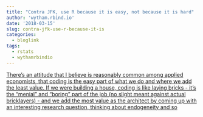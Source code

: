 ```yaml
---
title: "Contra JFK, use R because it is easy, not because it is hard"
author: 'wytham.rbind.io'
date: '2018-03-15'
slug: contra-jfk-use-r-because-it-is
categories:
  - bloglink
tags:
  - rstats
  - wythamrbindio
---
```


[There’s an attitude that I believe is reasonably common among applied economists, that coding is the easy part of what we do and where we add the least value. If we were building a house, coding is like laying bricks - it’s the “menial” and “boring” part of the job (no slight meant against actual bricklayers) - and we add the most value as the architect by coming up with an interesting research question, thinking about endogeneity and so<i class="fas fa-external-link-alt"></i>](https://wytham.rbind.io/post/contra-jfk-use-r-because-it-is-easy/)


